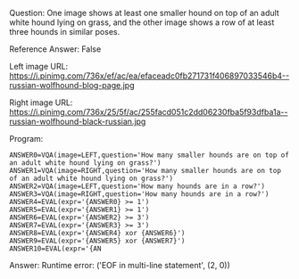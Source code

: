 Question: One image shows at least one smaller hound on top of an adult white hound lying on grass, and the other image shows a row of at least three hounds in similar poses.

Reference Answer: False

Left image URL: https://i.pinimg.com/736x/ef/ac/ea/efaceadc0fb271731f406897033546b4--russian-wolfhound-blog-page.jpg

Right image URL: https://i.pinimg.com/736x/25/5f/ac/255facd051c2dd06230fba5f93dfba1a--russian-wolfhound-black-russian.jpg

Program:

```
ANSWER0=VQA(image=LEFT,question='How many smaller hounds are on top of an adult white hound lying on grass?')
ANSWER1=VQA(image=RIGHT,question='How many smaller hounds are on top of an adult white hound lying on grass?')
ANSWER2=VQA(image=LEFT,question='How many hounds are in a row?')
ANSWER3=VQA(image=RIGHT,question='How many hounds are in a row?')
ANSWER4=EVAL(expr='{ANSWER0} >= 1')
ANSWER5=EVAL(expr='{ANSWER1} >= 1')
ANSWER6=EVAL(expr='{ANSWER2} >= 3')
ANSWER7=EVAL(expr='{ANSWER3} >= 3')
ANSWER8=EVAL(expr='{ANSWER4} xor {ANSWER6}')
ANSWER9=EVAL(expr='{ANSWER5} xor {ANSWER7}')
ANSWER10=EVAL(expr='{AN
```
Answer: Runtime error: ('EOF in multi-line statement', (2, 0))

